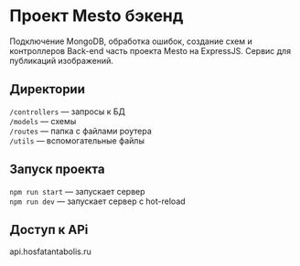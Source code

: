 # Проект Mesto бэкенд

Подключение MongoDB, обработка ошибок, создание схем и контроллеров
Back-end часть проекта Mesto на ExpressJS. Сервис для публикаций изображений.

## Директории

`/controllers` — запросы к БД  
`/models` — схемы  
`/routes` — папка с файлами роутера  
`/utils` — вспомогательные файлы

## Запуск проекта

`npm run start` — запускает сервер  
`npm run dev` — запускает сервер с hot-reload

## Доступ к APi

api.hosfatantabolis.ru
